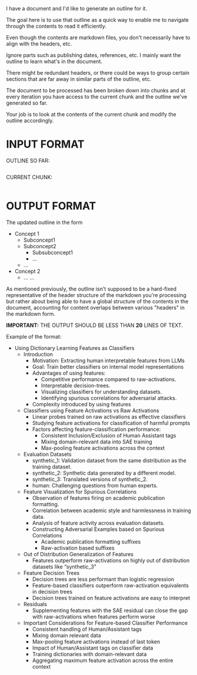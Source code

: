 I have a document and I'd like to generate an outline for it.

The goal here is to use that outline as a quick way to enable me to navigate through the contents to read it efficiently.

Even though the contents are markdown files, you don't necessarily have to align with the headers, etc.

Ignore parts such as publishing dates, references, etc. I mainly want the outline to learn what's in the document.

There might be redundant headers, or there could be ways to group certain sections that are far away in similar parts of the outline, etc.

The document to be processed has been broken down into chunks and at every iteration you have access to the current chunk and the outline we've generated so far.

Your job is to look at the contents of the current chunk and modify the outline accordingly.

INPUT FORMAT
============

OUTLINE SO FAR:
```

```

CURRENT CHUNK:
```

```

OUTPUT FORMAT
=============
The updated outline in the form

- Concept 1
    - Subconcept1
    - Subconcept2
        - Subsubconcept1
        - ...
    - ...
- Concept 2
    - ...
...

As mentioned previously, the outline isn't supposed to be a hard-fixed representative of the header structure of the markdown you're processing but rather about being able to have a global structure of the contents in the document, accounting for content overlaps between various "headers" in the markdown form.

**IMPORTANT:** THE OUTPUT SHOULD BE LESS THAN **20** LINES OF TEXT.

Example of the format:

- Using Dictionary Learning Features as Classifiers
  - Introduction
    - Motivation: Extracting human interpretable features from LLMs
    - Goal: Train better classifiers on internal model representations
    - Advantages of using features:
      - Competitive performance compared to raw-activations.
      - Interpretable decision-trees.
      - Visualizing classifiers for understanding datasets.
      - Identifying spurious correlations for adversarial attacks.
    - Complexity introduced by using features
  - Classifiers using Feature Activations vs Raw Activations
    - Linear probes trained on raw activations as effective classifiers
    - Studying feature activations for classification of harmful prompts
    - Factors affecting feature-classification performance:
      - Consistent Inclusion/Exclusion of Human Assistant tags
      - Mixing domain-relevant data into SAE training
      - Max-pooling feature activations across the context
  - Evaluation Datasets
    - synthetic_1: Validation dataset from the same distribution as the training dataset.
    - synthetic_2: Synthetic data generated by a different model.
    - synthetic_3: Translated versions of synthetic_2.
    - human: Challenging questions from human experts.
  - Feature Visualization for Spurious Correlations
    - Observation of features firing on academic publication formatting.
    - Correlation between academic style and harmlessness in training data.
    - Analysis of feature activity across evaluation datasets.
    - Constructing Adversarial Examples based on Spurious Correlations
      - Academic publication formatting suffixes
      - Raw-activation based suffixes
  - Out of Distribution Generalization of Features
    - Features outperform raw-activations on highly out of distribution datasets like “synthetic_3"
  - Feature Decision Trees
    - Decision trees are less performant than logistic regression
    - Feature-based classifiers outperform raw-activation equivalents in decision trees
    - Decision trees trained on feature activations are easy to interpret
  - Residuals
    - Supplementing features with the SAE residual can close the gap with raw-activations when features perform worse
  - Important Considerations for Feature-based Classifier Performance
    - Consistent handling of Human/Assistant tags
    - Mixing domain relevant data
    - Max-pooling feature activations instead of last token
    - Impact of Human/Assistant tags on classifier data
    - Training dictionaries with domain-relevant data
    - Aggregating maximum feature activation across the entire context
